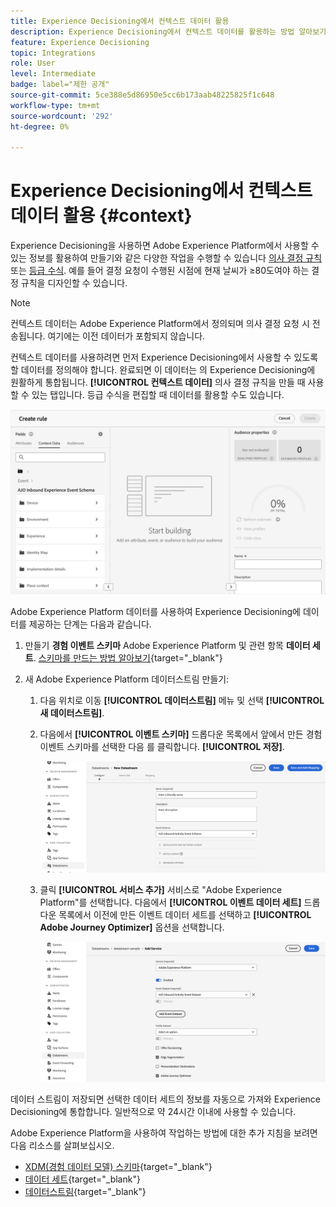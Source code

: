 ```yaml
---
title: Experience Decisioning에서 컨텍스트 데이터 활용
description: Experience Decisioning에서 컨텍스트 데이터를 활용하는 방법 알아보기
feature: Experience Decisioning
topic: Integrations
role: User
level: Intermediate
badge: label="제한 공개"
source-git-commit: 5ce388e5d86950e5cc6b173aab48225825f1c648
workflow-type: tm+mt
source-wordcount: '292'
ht-degree: 0%

---
```


# Experience Decisioning에서 컨텍스트 데이터 활용 {#context}

Experience Decisioning을 사용하면 Adobe Experience Platform에서 사용할 수 있는 정보를 활용하여 만들기와 같은 다양한 작업을 수행할 수 있습니다 [의사 결정 규칙](rules.md) 또는 [등급 수식](ranking.md). 예를 들어 결정 요청이 수행된 시점에 현재 날씨가 ≥80도여야 하는 결정 규칙을 디자인할 수 있습니다.

>[!NOTE]
>
>컨텍스트 데이터는 Adobe Experience Platform에서 정의되며 의사 결정 요청 시 전송됩니다. 여기에는 이전 데이터가 포함되지 않습니다.

컨텍스트 데이터를 사용하려면 먼저 Experience Decisioning에서 사용할 수 있도록 할 데이터를 정의해야 합니다. 완료되면 이 데이터는 의 Experience Decisioning에 원활하게 통합됩니다. **[!UICONTROL 컨텍스트 데이터]** 의사 결정 규칙을 만들 때 사용할 수 있는 탭입니다. 등급 수식을 편집할 때 데이터를 활용할 수도 있습니다.

![](assets/decision-rules-context.png)

Adobe Experience Platform 데이터를 사용하여 Experience Decisioning에 데이터를 제공하는 단계는 다음과 같습니다.

1. 만들기 **경험 이벤트 스키마**  Adobe Experience Platform 및 관련 항목 **데이터 세트**. [스키마를 만드는 방법 알아보기](https://experienceleague.adobe.com/en/docs/experience-platform/xdm/ui/resources/schemas){target="_blank"}

1. 새 Adobe Experience Platform 데이터스트림 만들기:

   1. 다음 위치로 이동 **[!UICONTROL 데이터스트림]** 메뉴 및 선택 **[!UICONTROL 새 데이터스트림]**.

   1. 다음에서 **[!UICONTROL 이벤트 스키마]** 드롭다운 목록에서 앞에서 만든 경험 이벤트 스키마를 선택한 다음 를 클릭합니다. **[!UICONTROL 저장]**.

      ![](assets/decision-rule-context-datastream.png)

   1. 클릭 **[!UICONTROL 서비스 추가]** 서비스로 &quot;Adobe Experience Platform&quot;를 선택합니다. 다음에서 **[!UICONTROL 이벤트 데이터 세트]** 드롭다운 목록에서 이전에 만든 이벤트 데이터 세트를 선택하고 **[!UICONTROL Adobe Journey Optimizer]** 옵션을 선택합니다.

      ![](assets/decision-rules-context-datastream-service.png)

데이터 스트림이 저장되면 선택한 데이터 세트의 정보를 자동으로 가져와 Experience Decisioning에 통합합니다. 일반적으로 약 24시간 이내에 사용할 수 있습니다.

Adobe Experience Platform을 사용하여 작업하는 방법에 대한 추가 지침을 보려면 다음 리소스를 살펴보십시오.

* [XDM(경험 데이터 모델) 스키마](https://experienceleague.adobe.com/en/docs/experience-platform/xdm/schema/composition){target="_blank"}
* [데이터 세트](https://experienceleague.adobe.com/en/docs/experience-platform/catalog/datasets/overview){target="_blank"}
* [데이터스트림](https://experienceleague.adobe.com/en/docs/experience-platform/datastreams/overview){target="_blank"}
